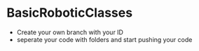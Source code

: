 # BasicRoboticClasses

- Create your own branch with your ID
- seperate your code with folders and start pushing your code
